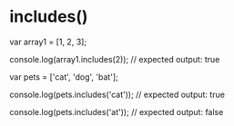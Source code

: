 # includes\(\)

var array1 = \[1, 2, 3\];

console.log\(array1.includes\(2\)\); // expected output: true

var pets = \['cat', 'dog', 'bat'\];

console.log\(pets.includes\('cat'\)\); // expected output: true

console.log\(pets.includes\('at'\)\); // expected output: false

